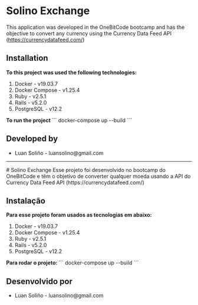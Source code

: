 # Solino Exchange
This application was developed in the OneBitCode bootcamp and has the objective to convert any currency using the Currency Data Feed API (https://currencydatafeed.com/)

<h2>Installation</h2>
<strong> To this project was used the following technologies: </strong>
<ol>
  <li>Docker - v19.03.7</li>
  <li>Docker Compose - v1.25.4</li>
  <li>Ruby - v2.5.1</li>
  <li>Rails - v5.2.0</li>
  <li>PostgreSQL - v12.2</li>
</ol>
<strong> To run the project </strong>
```
docker-compose up --build
```
<h2>Developed by</h2>
<ul>
  <li>Luan Soliño - luansolino@gmail.com</li>
</ul>
<hr>
# Solino Exchange
Esse projeto foi desenvolvido no bootcamp do OneBitCode e têm o objetivo de converter qualquer moeda usando a API do Currency Data Feed API (https://currencydatafeed.com/)

<h2>Instalação</h2>
<strong> Para esse projeto foram usados as tecnologias em abaixo: </strong>
<ol>
  <li>Docker - v19.03.7</li>
  <li>Docker Compose - v1.25.4</li>
  <li>Ruby - v2.5.1</li>
  <li>Rails - v5.2.0</li>
  <li>PostgreSQL - v12.2</li>
</ol>
<strong> Para rodar o projeto: </strong>
```
docker-compose up --build
```
<h2>Desenvolvido por</h2>
<ul>
  <li>Luan Soliño - luansolino@gmail.com</li>
</ul>
